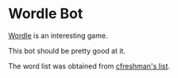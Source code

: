 # Wordle Bot

[Wordle](https://www.powerlanguage.co.uk/wordle/) is an interesting game.

This bot should be pretty good at it.

The word list was obtained from
[cfreshman's list](https://gist.github.com/cfreshman/a03ef2cba789d8cf00c08f767e0fad7b).
